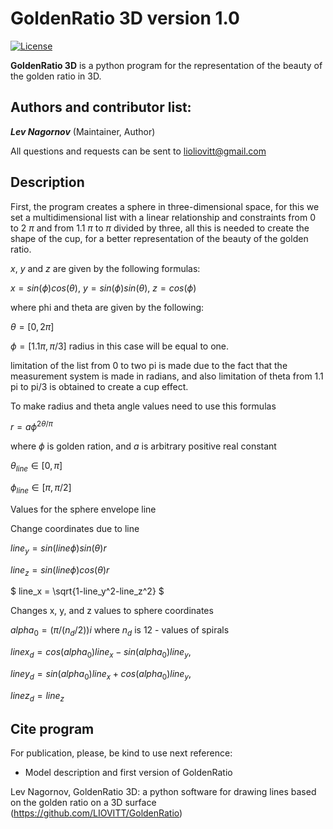 GoldenRatio 3D version 1.0
====================
[![License](https://img.shields.io/badge/License-GPLv3-orange.svg)](https://github.com/)

**GoldenRatio 3D** is a python program for the representation of the beauty of the golden ratio in 3D. 

Authors and contributor list:
---
_**Lev Nagornov**_ (Maintainer, Author)

All questions and requests can be sent to lioliovitt@gmail.com  

Description
---
First, the program creates a sphere in three-dimensional space, for this we set a multidimensional list with a linear
relationship and constraints from 0 to 2 $\pi$ and from 1.1 $\pi$ to $\pi$ divided by three, all this is needed to create the shape
of the cup, for a better representation of the beauty of the golden ratio.

$x$, $y$ and $z$ are given by the following formulas:

$`
x = sin(\phi) cos(\theta),
`$
$`
y = sin(\phi) sin(\theta),
`$
$`
z = cos(\phi)
`$

where phi and theta are given by the following:

$\theta = [0, 2\pi]$

$\phi = [1.1 \pi,\pi/3]$
radius in this case will be equal to one.

limitation of the list from 0 to two pi is made due to the fact that the measurement system is made in radians,
and also limitation of theta from 1.1 pi to pi/3 is obtained to create a cup effect.

To make radius and theta angle values need to use this formulas

$r=a\phi^{2\theta/\pi}$

where $\phi$ is golden ration, and $a$ is arbitrary positive real constant


$\theta_{line} \in [0, \pi]$

$\phi_{line} \in [\pi, \pi/2]$

Values for the sphere envelope line


Change coordinates due to line

$`
line_y = sin(line\phi)sin(\theta)r 
`$

$`
line_z = sin(line\phi)cos(\theta)r 
`$

$`
line_x = \sqrt{1-line_y^2-line_z^2}
`$


Changes x, y, and z values to sphere coordinates

$`
alpha_0 = (\pi/(n_d/2))i 
`$
where $`n_d`$ is 12 - values of spirals

$`
line{x_d} = cos(alpha_0)line_x - sin(alpha_0)line_y, 
`$

$`
line{y_d} = sin(alpha_0)line_x + cos(alpha_0)line_y, 
`$

$`
line{z_d} = line_z
`$


## Cite program

For publication, please, be kind to use next reference:

- Model description and first version of GoldenRatio

Lev Nagornov,  GoldenRatio 3D: a python software for drawing lines based on the golden ratio on a 3D surface (https://github.com/LIOVITT/GoldenRatio)

